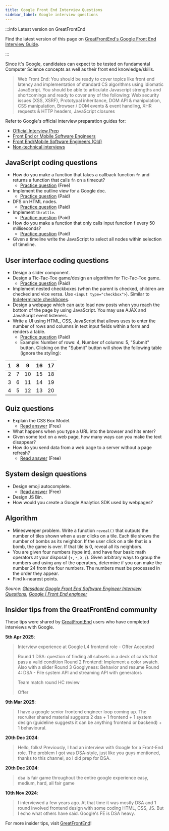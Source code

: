 ```yaml
---
title: Google Front End Interview Questions
sidebar_label: Google interview questions
---
```


:::info Latest version on GreatFrontEnd

Find the latest version of this page on [GreatFrontEnd's Google Front End Interview Guide](https://www.greatfrontend.com/interviews/company/google/questions-guides?utm_source=frontendinterviewhandbook&utm_medium=referral&gnrs=frontendinterviewhandbook).

:::

Since it's Google, candidates can expect to be tested on fundamental Computer Science concepts as well as their front end knowledge/skills.

> Web Front End: ​You should be ready to cover topics like front end latency and implementation of standard CS algorithms using idiomatic JavaScript. You should be able to articulate Javascript strengths and shortcomings and ready to cover any of the following: Web security issues (XSS, XSRF), Prototypal inheritance, DOM API & manipulation, CSS manipulation, Browser / DOM events & event handling, XHR requests & HTTP headers, JavaScript closures

Refer to Google's official interview preparation guides for:

- [Official Interview Prep](https://techdevguide.withgoogle.com/paths/interview/)
- [Front End or Mobile Software Engineers](/guides/google-front-end-guide.pdf)
- [Front End/Mobile Software Engineers (Old)](/guides/google-front-end-guide-old.pdf)
- [Non-technical interviews](/guides/google-non-technical-guide.pdf)

## JavaScript coding questions

- How do you make a function that takes a callback function `fn` and returns a function that calls `fn` on a timeout?
  - [Practice question](https://www.greatfrontend.com/questions/javascript/debounce?utm_source=frontendinterviewhandbook&utm_medium=referral&gnrs=frontendinterviewhandbook) (Free)
- Implement the outline view for a Google doc.
  - [Practice question](https://www.greatfrontend.com/questions/javascript/table-of-contents?utm_source=frontendinterviewhandbook&utm_medium=referral&gnrs=frontendinterviewhandbook) (Paid)
- DFS on HTML nodes.
  - [Practice question](https://www.greatfrontend.com/questions/javascript/get-elements-by-tag-name?utm_source=frontendinterviewhandbook&utm_medium=referral&gnrs=frontendinterviewhandbook) (Paid)
- Implement `throttle`.
  - [Practice question](https://www.greatfrontend.com/questions/javascript/throttle?utm_source=frontendinterviewhandbook&utm_medium=referral&gnrs=frontendinterviewhandbook) (Paid)
- How do you make a function that only calls input function f every 50 milliseconds?
  - [Practice question](https://www.greatfrontend.com/questions/javascript/throttle?utm_source=frontendinterviewhandbook&utm_medium=referral&gnrs=frontendinterviewhandbook) (Paid)
- Given a timeline write the JavaScript to select all nodes within selection of timeline.

## User interface coding questions

- Design a slider component.
- Design a Tic-Tac-Toe game/design an algorithm for Tic-Tac-Toe game.
  - [Practice question](https://www.greatfrontend.com/questions/user-interface/tic-tac-toe?utm_source=frontendinterviewhandbook&utm_medium=referral&gnrs=frontendinterviewhandbook) (Paid)
- Implement nested checkboxes (when the parent is checked, children are checked and vice versa. Use `<input type="checkbox">`). Similar to [Indeterminate checkboxes](https://css-tricks.com/indeterminate-checkboxes/).
- Design a webpage which can auto load new posts when you reach the bottom of the page by using JavaScript. You may use AJAX and JavaScript event listeners.
- Write a UI using HTML, CSS, JavaScript that allows uses to enter the number of rows and columns in text input fields within a form and renders a table.
  - [Practice question](https://www.greatfrontend.com/questions/user-interface/generate-table?utm_source=frontendinterviewhandbook&utm_medium=referral&gnrs=frontendinterviewhandbook) (Paid)
  - Example: Number of rows: 4, Number of columns: 5, "Submit" button. Clicking on the "Submit" button will show the following table (ignore the styling):

| 1   | 8   | 9   | 16  | 17  |
| --- | --- | --- | --- | --- |
| 2   | 7   | 10  | 15  | 18  |
| 3   | 6   | 11  | 14  | 19  |
| 4   | 5   | 12  | 13  | 20  |

## Quiz questions

- Explain the CSS Box Model.
  - [Read answer](https://www.greatfrontend.com/questions/quiz/explain-your-understanding-of-the-box-model-and-how-you-would-tell-the-browser-in-css-to-render-your-layout-in-different-box-models?utm_source=frontendinterviewhandbook&utm_medium=referral&gnrs=frontendinterviewhandbook) (Free)
- What happens when you type a URL into the browser and hits enter?
- Given some text on a web page, how many ways can you make the text disappear?
- How do you send data from a web page to a server without a page refresh?
  - [Read answer](https://www.greatfrontend.com/questions/quiz/what-are-the-advantages-and-disadvantages-of-using-ajax?utm_source=frontendinterviewhandbook&utm_medium=referral&gnrs=frontendinterviewhandbook) (Free)

## System design questions

- Design emoji autocomplete.
  - [Read answer](https://www.greatfrontend.com/questions/system-design/autocomplete?utm_source=frontendinterviewhandbook&utm_medium=referral&gnrs=frontendinterviewhandbook) (Free)
- Design JS Bin.
- How would you create a Google Analytics SDK used by webpages?

## Algorithm

- Minesweeper problem. Write a function `reveal()` that outputs the number of tiles shown when a user clicks on a tile. Each tile shows the number of bombs as its neighbor. If the user click on a tile that is a bomb, the game is over. If that tile is 0, reveal all its neighbors.
- You are given four numbers (type int), and have four basic math operators at your disposal (+, -, x, /). Given arbitrary ways to group the numbers and using any of the operators, determine if you can make the number 24 from the four numbers. The numbers must be processed in the order they appear.
- Find k-nearest points.

_Source: [Glassdoor Google Front End Software Engineer Interview Questions](https://www.glassdoor.sg/Interview/Google-Front-End-Software-Engineer-Interview-Questions-EI_IE9079.0,6_KO7,34.htm), [Google | Front End engineer](https://leetcode.com/discuss/interview-question/271736/google-front-end-engineer-onsite-interview)_

## Insider tips from the GreatFrontEnd community

These tips were shared by [GreatFrontEnd](https://www.greatfrontend.com/?utm_source=frontendinterviewhandbook&utm_medium=referral&gnrs=frontendinterviewhandbook) users who have completed interviews with Google.

**5th Apr 2025**:

> Interview experience at Google L4 frontend role - Offer Accepted
> 
> Round 1 DSA: question of finding all subsets in a deck of cards that pass a valid condition
> Round 2 Frontend: Implement a color swatch. Also with a slider
> Round 3 Googlyness:  Behavior and resume
> Round 4: DSA - File system API and streaming API with generators
> 
> Team match round
> HC review
> 
> Offer

**9th Mar 2025**:

> I have a google senior frontend engineer loop coming up. The recruiter shared material suggests  2 dsa + 1 frontend + 1 system design (guideline suggests it can be anything frontend or backend) + 1 behavioural.

**20th Dec 2024**:

> Hello, folks!
> Previously, I had an interview with Google for a Front-End role. 
> The problem I got was DSA-style, just like you guys mentioned, thanks to this channel, so I did prep for DSA.

**20th Dec 2024**:

> dsa is fair game throughout the entire google experience
> easy, medium, hard, all fair game

**10th Nov 2024**:

> I interviewed a few years ago. At that time it was mostly DSA and 1 round involved frontend design with some coding HTML, CSS, JS. But I echo what others have said. Google's FE is DSA heavy. 

For more insider tips, visit [GreatFrontEnd](https://www.greatfrontend.com/?utm_source=frontendinterviewhandbook&utm_medium=referral&gnrs=frontendinterviewhandbook)!
